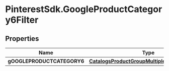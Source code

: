 # PinterestSdk.GoogleProductCategory6Filter

## Properties

Name | Type | Description | Notes
------------ | ------------- | ------------- | -------------
**gOOGLEPRODUCTCATEGORY6** | [**CatalogsProductGroupMultipleStringListCriteria**](.md) |  | 


